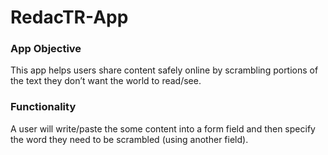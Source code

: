 # RedacTR-App

### App Objective

This app helps users share content safely online by scrambling portions of the text they don’t want the world to read/see.

### Functionality

A user will write/paste the some content into a form field and then specify the word they need to be scrambled (using another field).